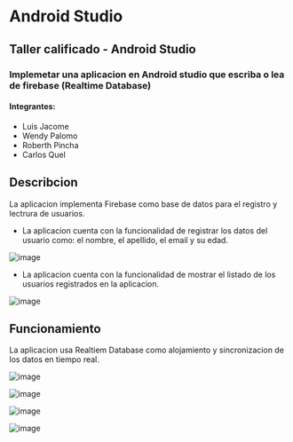 # Android Studio

## Taller calificado - Android Studio

### Implemetar una aplicacion en Android studio que escriba o lea de firebase (Realtime Database)

#### Integrantes:

* Luis Jacome
* Wendy Palomo
* Roberth Pincha
* Carlos Quel

## Describcion

La aplicacion implementa Firebase como base de datos para el registro y lectrura de usuarios. 

* La aplicacion cuenta con la funcionalidad de registrar los datos del usuario como: el nombre, el apellido, el email y su edad.

![image](https://user-images.githubusercontent.com/58041699/187489206-cca2583e-9934-44f8-a329-7c9d3e2644d8.png)

* La aplicacion cuenta con la funcionalidad de mostrar el listado de los usuarios registrados en la aplicacion.

![image](https://user-images.githubusercontent.com/58041699/187489271-a5e4c168-2c17-40d4-837c-c4f756e56e5d.png)

## Funcionamiento

La aplicacion usa Realtiem Database como alojamiento y sincronizacion de los datos en tiempo real.

![image](https://user-images.githubusercontent.com/58041699/187489964-73575e38-9f09-4949-8cad-204d1be39d36.png)

![image](https://user-images.githubusercontent.com/58041699/187490165-d9e1c29f-276b-4f87-9895-71271d034b5f.png)

![image](https://user-images.githubusercontent.com/58041699/187490232-8f61a457-f90c-4798-9c07-6bdee5815a29.png)

![image](https://user-images.githubusercontent.com/58041699/187490269-432e4ec1-6d25-4576-9bf5-4e7a8b2a99e4.png)


